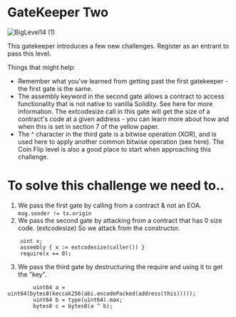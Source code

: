 # GateKeeper Two
![BigLevel14 (1)](https://user-images.githubusercontent.com/102038261/218551870-3b321953-f33a-4f11-9b6d-dfa0ae466f87.svg)


This gatekeeper introduces a few new challenges. Register as an entrant to pass this level.

Things that might help:
- Remember what you've learned from getting past the first gatekeeper - the first gate is the same.
- The assembly keyword in the second gate allows a contract to access functionality that is not native to vanilla Solidity. See here for more information. The extcodesize call in this gate will get the size of a contract's code at a given address - you can learn more about how and when this is set in section 7 of the yellow paper.
- The ^ character in the third gate is a bitwise operation (XOR), and is used here to apply another common bitwise operation (see here). The Coin Flip level is also a good place to start when approaching this challenge.

# To solve this challenge we need to..

1. We pass the first gate by calling from a contract & not an EOA. ```msg.sender != tx.origin```
2. We pass the second gate by attacking from a contract that has 0 size code. (extcodesize) So we attack from the constructor.
```
    uint x;
    assembly { x := extcodesize(caller()) }
    require(x == 0); 
```
    
3. We pass the third gate by destructuring the require and using it to get the "key".

```
        uint64 a = uint64(bytes8(keccak256(abi.encodePacked(address(this)))));
        uint64 b = type(uint64).max;
        bytes8 c = bytes8(a ^ b);
```
